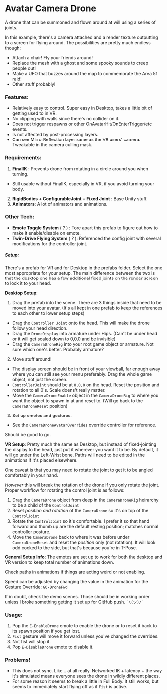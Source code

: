 # Avatar Camera Drone
A drone that can be summoned and flown around at will using a series of joints.

In this example, there's a camera attached and a render texture outputting to a screen for flying around.  The possibilities are pretty much endless though:

* Attach a chair!  Fly your friends around!
* Replace the mesh with a ghost and some spooky sounds to creep people out!
* Make a UFO that buzzes around the map to commemorate the Area 51 raid!
* Other stuff probably!

### Features:
* Relatively easy to control.  Super easy in Desktop, takes a little bit of getting used to in VR.
* No clipping with walls since there's no collider on it.
* Does not trigger respawns or other OnAvatarHit/OnEnterTrigger/etc events.
* Is not affected by post-processing layers.
* Can see MirrorReflection layer same as the VR users' camera.  Tweakable in the camera culling mask.

### Requirements:
1. **FinalIK** : Prevents drone from rotating in a circle around you when turning.
  * Still usable without FinalIK, especially in VR, if you avoid turning your body.
2. **RigidBodies + ConfigurableJoint + Fixed Joint** : Base Unity stuff.
3. **Animators**: A lot of animators and animations.

### Other Tech:
* **Emote Toggle System** ( _?_ ) : Tore apart this prefab to figure out how to make it enable/disable on emote.
* **Twin-Drive Flying System** ( _?_ ): Referenced the config joint with several modifications for the controller joint.

##### Setup:
There's a prefab for VR and for Desktop in the prefabs folder.  Select the one most appropriate for your setup.   The main difference between the two is that the desktop one has a few additional fixed joints on the render screen to lock it to your head.

**Desktop Setup**:
1. Drag the prefab into the scene. There are 3 things inside that need to be moved into your avatar. (It's all kept in one prefab to keep the references to each other to lower setup steps)
  * Drag the `Controller Joint` onto the head.  This will make the drone follow your head direction.
  * Drag the `DroneDisplay` into armature under Hips. (Can't be under head or it will get scaled down to 0,0,0 and be invisible)
  * Drag the `CameraDroneRig` into your root game object or armature.  Not sure which one's better.  Probably armature?
2. Move stuff around!  
  * The display screen should be in front of your viewball, far enough away where you can still see your menu preferably. Drag the whole game object, not just the screen.
  * `ControllerJoint` should be at `0,0,0` on the head.  Reset the position and rotation to all 0's.  Scale doens't really matter.
  * Move the `CameraDroneEnable` object in the `CameraDroneRig` to where you want the object to spawn in at and reset to. (Will go back to the `CameraDroneReset` position)
 3. Set up emotes and gestures.
   * See the `CameraDroneAvatarOverrides` override controller for reference.

Should be good to go.

**VR Setup**:
Pretty much the same as Desktop, but instead of fixed-jointing the display to the head, just put it wherever you want it to be.  By default, it will go under the Left-Wrist bone.  Paths will need to be edited in the animations if it's placed elsewhere.

One caveat is that you may need to rotate the joint to get it to be angled comfortably in your hand.  

*However* this will break the rotation of the drone if you only rotate the joint.  Proper workflow for rotating the control joint is as follows:

1. Drag the `CameraDrone` object from deep in the `CameraDroneRig` heirarchy to be a child of the `ControlJoint`
2. Reset *position and rotation* of the `CameraDrone` so it's on top of the `ControlJoint`
3. Rotate the `ControlJoint` so it's comfortable.  I prefer it so that hand forward and thumb up are the default resting position; matches normal controller posture.
4. Move the `CameraDrone` back to where it was before under `CameraDroneReset` and reset the *position* only (not rotation).  It will look odd cocked to the side, but that's because you're in T-Pose.

**General Setup Info**:
The emotes are set up to work for both the desktop and VR version to keep total number of animations down.

Check paths in animations if things are acting weird or not enabling.

Speed can be adjusted by changing the value in the animation for the Gesture Override: `GO-DroneFwd`

If in doubt, check the demo scenes.  Those should be in working order unless I broke something getting it set up for GitHub push. `¯\(ツ)/¯`

### Usage:
1. Pop the `E-EnableDrone` emote to enable the drone or to reset it back to its spawn position if you get lost.
2. `Fist` gesture will move it forward unless you've changed the overrides.
3. Not fist will stop it.  
4. Pop `E-DisableDrone` emote to disable it.

### Problems!
* This does not sync.  Like... at all really.  Networked IK + latency + the way it's simulated means everyone sees the drone in wildly different places.
* For some reason it seems to break a little in Full Body.  It still works, but seems to immediately start flying off as if `Fist` is active.
